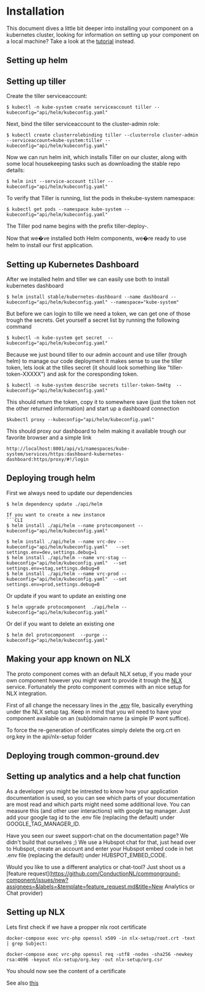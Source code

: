 # Installation
This document dives a little bit deeper into installing your component on a kubernetes cluster, looking for information on setting up your component on a local machine? Take a look at the [tutorial](TUTORIAL.md) instead. 

## Setting up helm


## Setting up tiller
Create the tiller serviceaccount:

```CLI
$ kubectl -n kube-system create serviceaccount tiller --kubeconfig="api/helm/kubeconfig.yaml"
```

Next, bind the tiller serviceaccount to the cluster-admin role:
```CLI
$ kubectl create clusterrolebinding tiller --clusterrole cluster-admin --serviceaccount=kube-system:tiller --kubeconfig="api/helm/kubeconfig.yaml"
```

Now we can run helm init, which installs Tiller on our cluster, along with some local housekeeping tasks such as downloading the stable repo details:
```CLI
$ helm init --service-account tiller --kubeconfig="api/helm/kubeconfig.yaml"
```

To verify that Tiller is running, list the pods in thekube-system namespace:
```CLI
$ kubectl get pods --namespace kube-system --kubeconfig="api/helm/kubeconfig.yaml"
```

The Tiller pod name begins with the prefix tiller-deploy-.

Now that we�ve installed both Helm components, we�re ready to use helm to install our first application.

## Setting up Kubernetes Dashboard
After we installed helm and tiller we can easily use both to install kubernetes dashboard
```CLI
$ helm install stable/kubernetes-dashboard --name dashboard --kubeconfig="api/helm/kubeconfig.yaml" --namespace="kube-system"
```

But before we can login to tille we need a token, we can get one of those trough the secrets. Get yourself a secret list by running the following command
```CLI
$ kubectl -n kube-system get secret  --kubeconfig="api/helm/kubeconfig.yaml"
```

Because we just bound tiller to our admin account and use tiller (trough helm) to manage our code deployment it makes sense to use the tiller token, lets look at the tilles secret (it should look something like "tiller-token-XXXXX") and ask for the coresponding token. 

```CLI
$ kubectl -n kube-system describe secrets tiller-token-5m4tg  --kubeconfig="api/helm/kubeconfig.yaml"
```

This should return the token, copy it to somewhere save (just the token not the other returned information) and start up a dashboard connection

```CLI
$kubectl proxy --kubeconfig="api/helm/kubeconfig.yaml"
```

This should proxy our dashboard to helm making it available trough our favorite browser and a simple link
```CLI
http://localhost:8001/api/v1/namespaces/kube-system/services/https:dashboard-kubernetes-dashboard:https/proxy/#!/login
```

## Deploying trough helm
First we always need to update our dependencies
```CLI
$ helm dependency update ./api/helm

If you want to create a new instance
```CLI
$ helm install ./api/helm --name protocomponent --kubeconfig="api/helm/kubeconfig.yaml"
```

```CLI
$ helm install ./api/helm --name vrc-dev --kubeconfig="api/helm/kubeconfig.yaml"   --set settings.env=dev,settings.debug=1
$ helm install ./api/helm --name vrc-stag --kubeconfig="api/helm/kubeconfig.yaml"  --set settings.env=stag,settings.debug=0
$ helm install ./api/helm --name vrc-prod --kubeconfig="api/helm/kubeconfig.yaml"  --set settings.env=prod,settings.debug=0
```

Or update if you want to update an existing one
```CLI
$ helm upgrade protocomponent  ./api/helm --kubeconfig="api/helm/kubeconfig.yaml" 
```

Or del if you want to delete an existing  one
```CLI
$ helm del protocomponent  --purge --kubeconfig="api/helm/kubeconfig.yaml" 
```



## Making your app known on NLX
The proto component comes with an default NLX setup, if you made your own component however you might want to provide it trough the [NLX](https://www.nlx.io/) service. Fortunately the proto component commes with an nice setup for NLX integration.

First of all change the necessary lines in the [.env](.env) file, basically everything under the NLX setup tag. Keep in mind that you wil need to have your component available on an (sub)domain name (a simple IP wont suffice).

To force the re-generation of certificates simply delete the org.crt en org.key in the api/nlx-setup folder


## Deploying trough common-ground.dev


## Setting up analytics and a help chat function
As a developer you might be intrested to know how your application documentation is used, so you can see which parts of your documentation are most read and which parts might need some additional love. You can measure this (and other user interactions) with google tag manager. Just add your google tag id to the .env file (replacing the default) under GOOGLE_TAG_MANAGER_ID. 

Have you seen our sweet support-chat on the documentation page? We didn't build that ourselves ;) We use a Hubspot chat for that, just head over to Hubspot, create an account and enter your Hubspot embed code in het .env file (replacing the default) under HUBSPOT_EMBED_CODE.

Would you like to use a different analytics or chat-tool? Just shoot us a [feature request](https://github.com/ConductionNL/commonground-component/issues/new?assignees=&labels=&template=feature_request.md&title=New Analytics or Chat provider)  

## Setting up NLX
Lets first check if we have a propper nlx root certificate

```
docker-compose exec vrc-php openssl x509 -in nlx-setup/root.crt -text | grep Subject:
```

```
docker-compose exec vrc-php openssl req -utf8 -nodes -sha256 -newkey rsa:4096 -keyout nlx-setup/org.key -out nlx-setup/org.csr
```
You should now see the content of a certificate

See also [this](https://docs.nlx.io/get-started/)
